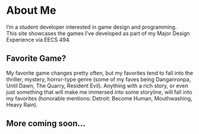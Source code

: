 # About Me

I’m a student developer interested in game design and programming.  
This site showcases the games I've developed as part of my Major Design Experience via EECS 494.

## Favorite Game?

My favorite game changes pretty often, but my favorites tend to fall into the thriller, mystery, horror-type genre (some of my faves being Danganronpa, Until Dawn, The Quarry, Resident Evil). Anything with a rich story, or even just something that will make me immersed into some storyline, will fall into my favorites (honorable mentions: Detroit: Become Human, Mouthwashing, Heavy Rain). 

## More coming soon...
